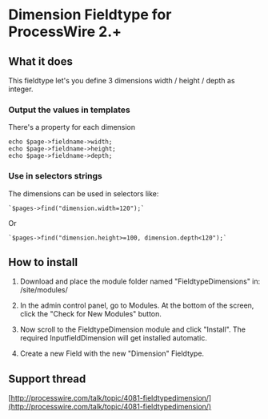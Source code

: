 
# Dimension Fieldtype for ProcessWire 2.+

## What it does

This fieldtype let's you define 3 dimensions width / height / depth as integer.

### Output the values in templates

There's a property for each dimension

```
echo $page->fieldname->width;
echo $page->fieldname->height;
echo $page->fieldname->depth;
```

### Use in selectors strings

The dimensions can be used in selectors like:

    `$pages->find("dimension.width=120");`

Or

    `$pages->find("dimension.height>=100, dimension.depth<120");`


## How to install

1. Download and place the module folder named "FieldtypeDimensions" in:
/site/modules/

2. In the admin control panel, go to Modules. At the bottom of the
screen, click the "Check for New Modules" button.

3. Now scroll to the FieldtypeDimension module and click "Install". The required InputfieldDimension will get installed automatic.

4. Create a new Field with the new "Dimension" Fieldtype.

## Support thread

[http://processwire.com/talk/topic/4081-fieldtypedimension/](http://processwire.com/talk/topic/4081-fieldtypedimension/)
